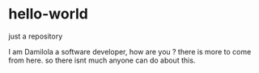 # hello-world
just a repository

I am Damilola a software developer, how are you ?
there is more to come from here.
so there isnt much anyone can do about this.
